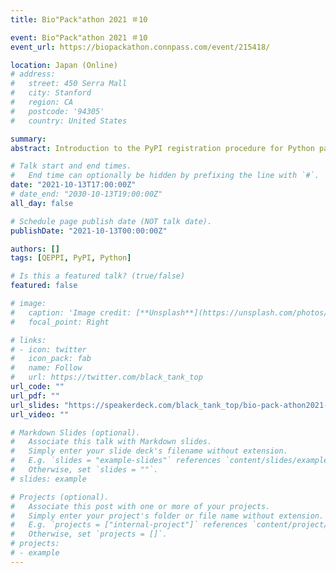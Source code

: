 ```yaml
---
title: Bio"Pack"athon 2021 ＃10

event: Bio"Pack"athon 2021 ＃10
event_url: https://biopackathon.connpass.com/event/215418/

location: Japan (Online)
# address:
#   street: 450 Serra Mall
#   city: Stanford
#   region: CA
#   postcode: '94305'
#   country: United States

summary: 
abstract: Introduction to the PyPI registration procedure for Python packages, using the example of QEPPI development to PyPI registration

# Talk start and end times.
#   End time can optionally be hidden by prefixing the line with `#`.
date: "2021-10-13T17:00:00Z"
# date_end: "2030-10-13T19:00:00Z"
all_day: false

# Schedule page publish date (NOT talk date).
publishDate: "2021-10-13T00:00:00Z"

authors: []
tags: [QEPPI, PyPI, Python]

# Is this a featured talk? (true/false)
featured: false

# image:
#   caption: 'Image credit: [**Unsplash**](https://unsplash.com/photos/bzdhc5b3Bxs)'
#   focal_point: Right

# links:
# - icon: twitter
#   icon_pack: fab
#   name: Follow
#   url: https://twitter.com/black_tank_top
url_code: ""
url_pdf: ""
url_slides: "https://speakerdeck.com/black_tank_top/bio-pack-athon2021-number-10-introduction-to-the-pypi-registration-process-for-python-packages"
url_video: ""

# Markdown Slides (optional).
#   Associate this talk with Markdown slides.
#   Simply enter your slide deck's filename without extension.
#   E.g. `slides = "example-slides"` references `content/slides/example-slides.md`.
#   Otherwise, set `slides = ""`.
# slides: example

# Projects (optional).
#   Associate this post with one or more of your projects.
#   Simply enter your project's folder or file name without extension.
#   E.g. `projects = ["internal-project"]` references `content/project/deep-learning/index.md`.
#   Otherwise, set `projects = []`.
# projects:
# - example
---
```


<!-- {{% callout note %}}
Click on the **Slides** button above to view the built-in slides feature.
{{% /callout %}} -->

<!-- Slides can be added in a few ways:

- **Create** slides using Wowchemy's [*Slides*](https://wowchemy.com/docs/managing-content/#create-slides) feature and link using `slides` parameter in the front matter of the talk file
- **Upload** an existing slide deck to `static/` and link using `url_slides` parameter in the front matter of the talk file
- **Embed** your slides (e.g. Google Slides) or presentation video on this page using [shortcodes](https://wowchemy.com/docs/writing-markdown-latex/).

Further event details, including [page elements](https://wowchemy.com/docs/writing-markdown-latex/) such as image galleries, can be added to the body of this page. -->
